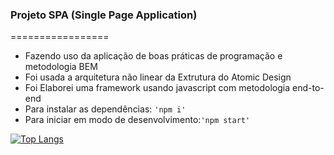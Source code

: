 ### Projeto SPA (Single Page Application)
=================
<!--ts-->
   - Fazendo uso da aplicação de boas práticas de programação e metodologia BEM
   - Foi usada a arquitetura não linear da Extrutura do Atomic Design
   - Foi Elaborei uma framework usando javascript com metodologia end-to-end
   - Para instalar as dependências: `'npm i'`
   - Para iniciar em modo de desenvolvimento:`'npm start'`

   
   [![Top Langs](https://github-readme-stats.vercel.app/api/top-langs/?username=carlosvico)](https://github.com/carlosvico/github-readme-stats)


<!--te-->
